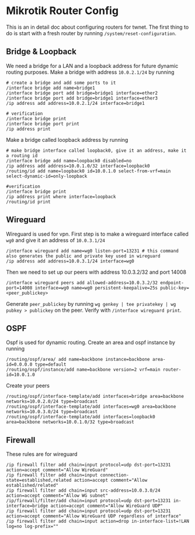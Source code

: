 # Mikrotik Router Config

This is an in detail doc about configuring routers for twnet. The first thing to do is start with a fresh router by running `/system/reset-configuration`.  

## Bridge & Loopback

We need a bridge for a LAN and a loopback address for future dynamic routing purposes. Make a bridge with address `10.0.2.1/24` by running

```
# create a bridge and add some ports to it 
/interface bridge add name=bridge1
/interface bridge port add bridge=bridge1 interface=ether2
/interface bridge port add bridge=bridge1 interface=ether3
/ip address add address=10.0.2.1/24 interface=bridge1

# verification
/interface bridge print
/interface bridge port print
/ip address print
```

Make a bridge called loopback address by running

```
# make bridge interface called loopback0, give it an address, make it a routing id
/interface bridge add name=loopback0 disabled=no
/ip address add address=10.0.1.0/32 interface=loopback0
/routing/id add name=loopback0 id=10.0.1.0 select-from-vrf=main select-dynamic-id=only-loopback

#verification
/interface bridge print
/ip address print where interface=loopback
/routing/id print
```

## Wireguard

Wireguard is used for vpn. First step is to make a wireguard interface called `wg0` and give it an address of `10.0.3.1/24`

```
/interface wireguard add name=wg0 listen-port=13231 # this command also generates the public and private key used in wireguard
/ip address add address=10.0.3.1/24 interface=wg0
```

Then we need to set up our peers with address 10.0.3.2/32 and port 14008

```
/interface wireguard peers add allowed-address=10.0.3.2/32 endpoint-port=14008 interface=wg0 name=wg0 persistent-keepalive=25s public-key=<peer_publickey>
```

Generate `peer_publickey` by running `wg genkey | tee privatekey | wg pubkey > publickey` on the peer. Verify with `/interface wireguard print`.

## OSPF

Ospf is used for dynamic routing. Create an area and ospf instance by running

```
/routing/ospf/area/ add name=backbone instance=backbone area-id=0.0.0.0 type=default
/routing/ospf/instance/add name=backbone version=2 vrf=main router-id=10.0.1.0
```

Create your peers

```
/routing/ospf/interface-template/add interfaces=bridge area=backbone networks=10.0.2.0/24 type=broadcast
/routing/ospf/interface-template/add interfaces=wg0 area=backbone networks=10.0.3.0/24 type=broadcast
/routing/ospf/interface-template/add interfaces=loopback0 area=backbone networks=10.0.1.0/32 type=broadcast
```

## Firewall

These rules are for wireguard

```
/ip firewall filter add chain=input protocol=udp dst-port=13231 action=accept comment="Allow WireGuard"
/ip firewall filter add chain=input connection-state=established,related action=accept comment="Allow established/related"
/ip firewall filter add chain=input src-address=10.0.3.0/24 action=accept comment="Allow WG subnet"
/ip/firewall/filter/add chain=input protocol=udp dst-port=13231 in-interface=bridge action=accept comment="Allow WireGuard UDP"
/ip firewall filter add chain=input protocol=udp dst-port=13231 action=accept comment="Allow WireGuard UDP regardless of interface"
/ip firewall filter add chain=input action=drop in-interface-list=!LAN log=no log-prefix=""
```



